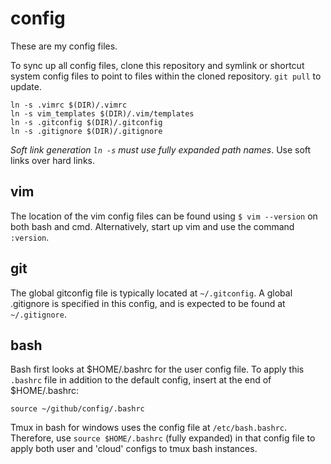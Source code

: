 config
======

These are my config files. 

To sync up all config files, clone this repository and symlink or shortcut system config files to point to files within the cloned repository. `git pull` to update.

```
ln -s .vimrc $(DIR)/.vimrc
ln -s vim_templates $(DIR)/.vim/templates
ln -s .gitconfig $(DIR)/.gitconfig
ln -s .gitignore $(DIR)/.gitignore
```

*Soft link generation `ln -s` must use fully expanded path names*. Use soft links over hard links.

vim
---

The location of the vim config files can be found using `$ vim --version` on both bash and cmd. Alternatively, start up vim and use the command `:version`.

git
---

The global gitconfig file is typically located at `~/.gitconfig`. A global .gitignore is specified in this config, and is expected to be found at `~/.gitignore`.

bash
----

Bash first looks at $HOME/.bashrc for the user config file. To apply this `.bashrc` file in addition to the default config, insert at the end of $HOME/.bashrc:

```
source ~/github/config/.bashrc
```

Tmux in bash for windows uses the config file at `/etc/bash.bashrc`. Therefore, use `source $HOME/.bashrc` (fully expanded) in that config file to apply both user and 'cloud' configs to tmux bash instances.
